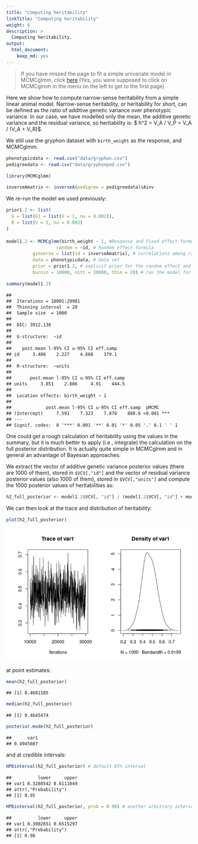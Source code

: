 ```yaml
---
title: "Computing heritability"
linkTitle: "Computing heritability"
weight: 6
description: >
  Computing heritability.
output: 
  html_document: 
    keep_md: yes
---
```





> If you have missed the page to fit a simple univariate model in MCMCglmm, click [here](/docs/univariate/mcmcglmm/) (Yes, you were supposed to click on MCMCglmm in the menu on the left to get to the first page)

Here we show how to compute narrow-sense heritability from a simple linear animal model.
Narrow-sense heritability, or heritability for short, can be defined as the ratio of additive genetic variance over phenotypic variance. In our case, we have modelled only the mean, the additive genetic variance and the residual variance, so heritability  is:
$ h^2 = V_A / V_P = V_A / (V_A + V_R)$.

We still use the gryphon dataset with `birth_weight` as the response, and MCMCglmm.




``` r
phenotypicdata <- read.csv("data/gryphon.csv")
pedigreedata <- read.csv("data/gryphonped.csv")
```


``` r
library(MCMCglmm)
```


``` r
inverseAmatrix <- inverseA(pedigree = pedigreedata)$Ainv
```

We re-run the model we used previously:




``` r
prior1.2 <- list(
  G = list(G1 = list(V = 1, nu = 0.002)),
  R = list(V = 1, nu = 0.002)
)

model1.2 <- MCMCglmm(birth_weight ~ 1, #Response and Fixed effect formula
                   random = ~id, # Random effect formula
          ginverse = list(id = inverseAmatrix), # correlations among random effect levels (here breeding values)
          data = phenotypicdata, # data set
          prior = prior1.2, # explicit prior for the random effect and residuals
          burnin = 10000, nitt = 30000, thin = 20) # run the model for longer compare to the default
```


``` r
summary(model1.2)
```

```
## 
##  Iterations = 10001:29981
##  Thinning interval  = 20
##  Sample size  = 1000 
## 
##  DIC: 3912.138 
## 
##  G-structure:  ~id
## 
##    post.mean l-95% CI u-95% CI eff.samp
## id     3.406    2.227    4.668    379.1
## 
##  R-structure:  ~units
## 
##       post.mean l-95% CI u-95% CI eff.samp
## units     3.851    2.886     4.91    444.5
## 
##  Location effects: birth_weight ~ 1 
## 
##             post.mean l-95% CI u-95% CI eff.samp  pMCMC    
## (Intercept)     7.591    7.323    7.878    888.6 <0.001 ***
## ---
## Signif. codes:  0 '***' 0.001 '**' 0.01 '*' 0.05 '.' 0.1 ' ' 1
```

One could get a rough calculation of heritability using the values in the summary, but it is much better to apply (i.e., integrate) the calculation on the full posterior distribution. It is actually quite simple in MCMCglmm and in general an advantage of Bayesian approaches.

We extract the vector of additive genetic variance posterior values (there are 1000 of them), stored in `$VCV[,"id"]` and the vector of residual variance posterior values (also 1000 of them), stored in `$VCV[,"units"]` and compute the 1000 posterior values of heritabilities as:


``` r
h2_full_posterior <- model1.2$VCV[, "id"] / (model1.2$VCV[, "id"] + model1.2$VCV[, "units"])
```

We can then look at the trace and distribution of heritability:


``` r
plot(h2_full_posterior)
```

![](h2posterior-1.png)<!-- -->

at point estimates:


``` r
mean(h2_full_posterior)
```

```
## [1] 0.4681105
```

``` r
median(h2_full_posterior)
```

```
## [1] 0.4645474
```

``` r
posterior.mode(h2_full_posterior)
```

```
##      var1 
## 0.4945087
```

and at credible intervals:


``` r
HPDinterval(h2_full_posterior) # default 95% interval
```

```
##          lower     upper
## var1 0.3280542 0.6111049
## attr(,"Probability")
## [1] 0.95
```

``` r
HPDinterval(h2_full_posterior, prob = 0.98) # another arbitrary interval with 98% probability
```

```
##          lower     upper
## var1 0.3002651 0.6515297
## attr(,"Probability")
## [1] 0.98
```
